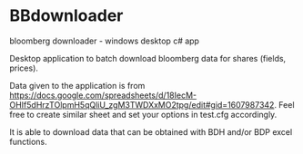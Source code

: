 # BBdownloader
bloomberg downloader - windows desktop c# app

Desktop application to batch download bloomberg data for shares (fields, prices).

Data given to the application is from https://docs.google.com/spreadsheets/d/18IecM-OHIf5dHrzTOlpmH5qQliU_zgM3TWDXxMO2tpg/edit#gid=1607987342.
Feel free to create similar sheet and set your options in test.cfg accordingly.

It is able to download data that can be obtained with BDH and/or BDP excel functions.
